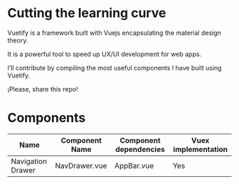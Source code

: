 <h1><a id="Cutting_the_learning_curve_0"></a>Cutting the learning curve</h1> <p>Vuetify is a framework built with Vuejs encapsulating the material design theory.</p> <p>It is a powerful tool to speed up UX/UI development for web apps.</p> <p>I’ll contribute by compiling the most useful components I have built using Vuetify.</p> <p>¡Please, share this repo!</p> <h1><a id="Components_10"></a>Components</h1> <table> <thead> <tr> <th>Name</th> <th>Component Name</th> <th>Component dependencies</th> <th>Vuex implementation</th> </tr> </thead> <tbody> <tr> <td>Navigation Drawer</td> <td>NavDrawer.vue</td> <td>AppBar.vue</td> <td>Yes</td> </tr> </tbody> </table>
